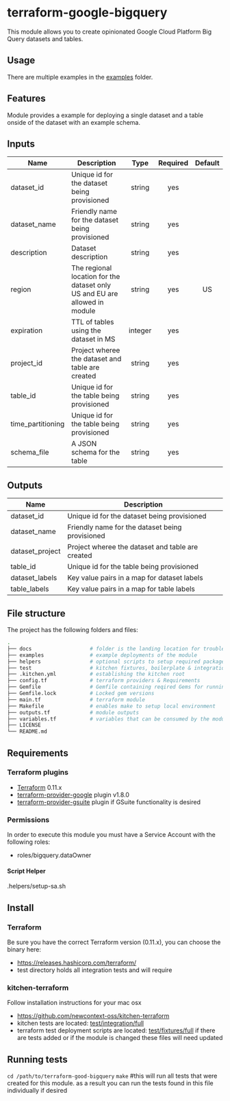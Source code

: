 # terraform-google-bigquery

This module allows you to create opinionated Google Cloud Platform Big Query datasets and tables.

## Usage
There are multiple examples in the [examples](./examples/) folder.

## Features
Module provides a example for deploying a single dataset and a table onside of the dataset with an example schema.

[^]: (autogen_docs_start)

## Inputs
| Name | Description | Type | Required | Default |
|------|-------------|:----:|:-----:|:-----:|
| dataset_id | Unique id for the dataset being provisioned | string| yes ||
| dataset_name | Friendly name for the dataset being provisioned | string | yes ||
| description | Dataset description | string | yes |  ||
| region | The regional location for the dataset only US and EU are allowed in module | string | yes | US ||
| expiration | TTL of tables using the dataset in MS | integer | yes ||
| project_id | Project wheree the dataset and table are created | string | yes ||
| table_id  | Unique id for the table being provisioned | string | yes ||
| time_partitioning | Unique id for the table being provisioned | string | yes ||
| schema_file | A JSON schema for the table | string | yes ||

## Outputs
| Name | Description |
|------|-------------|
| dataset_id | Unique id for the dataset being provisioned |
| dataset_name | Friendly name for the dataset being provisioned |
| dataset_project | Project wheree the dataset and table are created |
| table_id | Unique id for the table being provisioned |
| dataset_labels | Key value pairs in a map for dataset labels |
| table_labels | Key value pairs in a map for table labels |

[^]: (autogen_docs_end)

## File structure
The project has the following folders and files:
```bash
.
├── docs                   # folder is the landing location for troubleshooting docs
├── examples               # example deployments of the module
├── helpers                # optional scripts to setup required packages, gcp services, etc
├── test                   # kitchen fixtures, boilerplate & integration tests
├── .kitchen.yml           # establishing the kitchen root
├── config.tf              # terraform providers & Requirements
├── Gemfile                # Gemfile containing reqired Gems for running kitchen-terraform
├── Gemfile.lock           # Locked gem versions
├── main.tf                # terraform module
├── Makefile               # enables make to setup local environment
├── outputs.tf             # module outputs
├── variables.tf           # variables that can be consumed by the module           
├── LICENSE
└── README.md
```
## Requirements
### Terraform plugins
- [Terraform](https://www.terraform.io/downloads.html) 0.11.x
- [terraform-provider-google](https://github.com/terraform-providers/terraform-provider-google) plugin v1.8.0
- [terraform-provider-gsuite](https://github.com/DeviaVir/terraform-provider-gsuite) plugin if GSuite functionality is desired

### Permissions
In order to execute this module you must have a Service Account with the following roles:
 - roles/bigquery.dataOwner

#### Script Helper
.helpers/setup-sa.sh


## Install
### Terraform
Be sure you have the correct Terraform version (0.11.x), you can choose the binary here:
- https://releases.hashicorp.com/terraform/
- test directory holds all integration tests and will require

### kitchen-terraform
Follow installation instructions for your mac osx
- https://github.com/newcontext-oss/kitchen-terraform
- kitchen tests are located: [test/integration/full](test/integration/full)
- terraform test deployment scripts are located: [test/fixtures/full](test/fixtures/full) if there are tests added or if the module is changed these files will need updated

## Running tests

`cd /path/to/terraform-good-bigquery`
`make` #this will run all tests that were created for this module. as a result you can run the tests found in this file individually if desired
